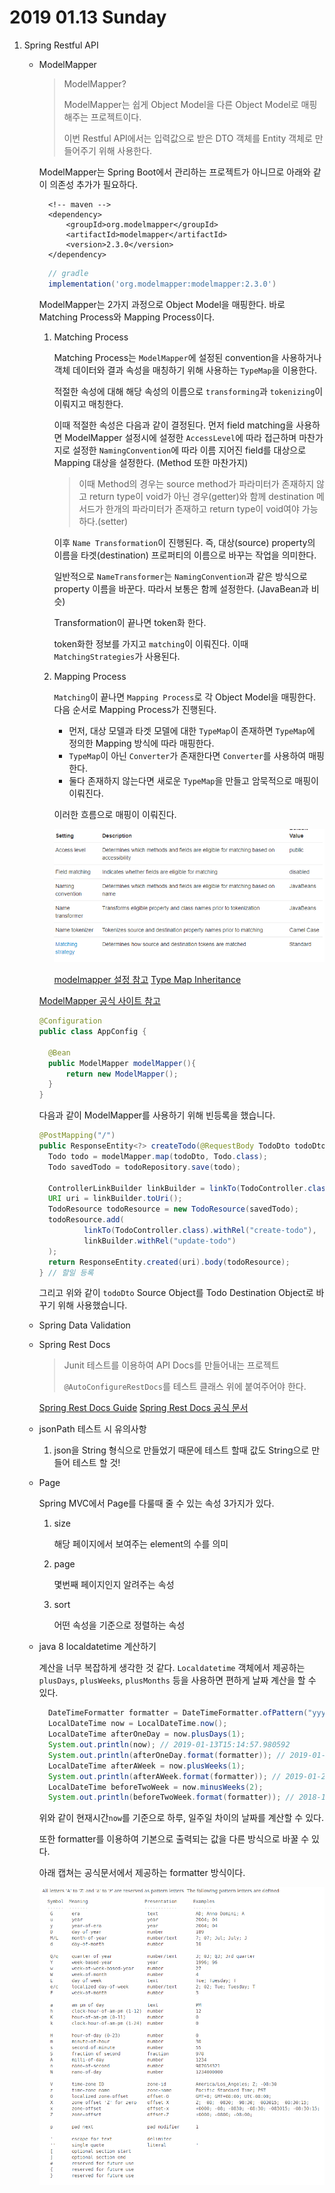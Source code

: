 # 2019 01.13 Sunday

1. Spring Restful API
   * ModelMapper

     > ModelMapper?
     >
     > ModelMapper는 쉽게 Object Model을 다른 Object Model로 매핑해주는 프로젝트이다.
     >
     > 이번 Restful API에서는 입력값으로 받은 DTO 객체를 Entity 객체로 만들어주기 위해 사용한다.

     ModelMapper는 Spring Boot에서 관리하는 프로젝트가 아니므로 아래와 같이 의존성 추가가 필요하다.

     ```markup
       <!-- maven -->
       <dependency>
           <groupId>org.modelmapper</groupId>
           <artifactId>modelmapper</artifactId>
           <version>2.3.0</version>
       </dependency>
     ```

     ```groovy
       // gradle
       implementation('org.modelmapper:modelmapper:2.3.0')
     ```

     ModelMapper는 2가지 과정으로 Object Model을 매핑한다. 바로 Matching Process와 Mapping Process이다.

     1. Matching Process

        Matching Process는 `ModelMapper`에 설정된 convention을 사용하거나 객체 데이터와 결과 속성을 매칭하기 위해 사용하는 `TypeMap`을 이용한다.

        적절한 속성에 대해 해당 속성의 이름으로 `transforming`과 `tokenizing`이 이뤄지고 매칭한다.

        이때 적절한 속성은 다음과 같이 결정된다. 먼저 field matching을 사용하면 ModelMapper 설정시에 설정한 `AccessLevel`에 따라 접근하며 마찬가지로 설정한 `NamingConvention`에 따라 이름 지어진 field를 대상으로 Mapping 대상을 설정한다. \(Method 또한 마찬가지\)

        > 이때 Method의 경우는 source method가 파라미터가 존재하지 않고 return type이 void가 아닌 경우\(getter\)와 함께 destination 메서드가 한개의 파라미터가 존재하고 return type이 void여야 가능하다.\(setter\)

        이후 `Name Transformation`이 진행된다. 즉, 대상\(source\) property의 이름을 타겟\(destination\) 프로퍼티의 이름으로 바꾸는 작업을 의미한다.

        일반적으로 `NameTransformer`는 `NamingConvention`과 같은 방식으로 property 이름을 바꾼다. 따라서 보통은 함께 설정한다. \(JavaBean과 비슷\)

        Transformation이 끝나면 token화 한다.

        token화한 정보를 가지고 `matching`이 이뤄진다. 이때 `MatchingStrategies`가 사용된다.

     2. Mapping Process

        `Matching`이 끝나면 `Mapping Process`로 각 Object Model을 매핑한다. 다음 순서로 Mapping Process가 진행된다.

        * 먼저, 대상 모델과 타겟 모델에 대한 `TypeMap`이 존재하면 `TypeMap`에 정의한 Mapping 방식에 따라 매핑한다.
        * `TypeMap`이 아닌 `Converter`가 존재한다면 `Converter`를 사용하여 매핑한다.
        * 둘다 존재하지 않는다면 새로운 `TypeMap`을 만들고 암묵적으로 매핑이 이뤄진다.

        이러한 흐름으로 매핑이 이뤄진다.

        ![modelmapper &#xC124;&#xC815; &#xCC38;&#xACE0;](../../.gitbook/assets/modelmapper_config.PNG)

        [modelmapper 설정 참고](http://modelmapper.org/user-manual/configuration/) [Type Map Inheritance](http://modelmapper.org/user-manual/type-map-inheritance/)

     [ModelMapper 공식 사이트 참고](http://modelmapper.org/)

     ```java
     @Configuration
     public class AppConfig {

       @Bean
       public ModelMapper modelMapper(){
           return new ModelMapper();
       }
     }
     ```

     다음과 같이 ModelMapper를 사용하기 위해 빈등록을 했습니다.

     ```java
     @PostMapping("/")
     public ResponseEntity<?> createTodo(@RequestBody TodoDto todoDto){
       Todo todo = modelMapper.map(todoDto, Todo.class);
       Todo savedTodo = todoRepository.save(todo);

       ControllerLinkBuilder linkBuilder = linkTo(TodoController.class).slash(savedTodo.getId());
       URI uri = linkBuilder.toUri();
       TodoResource todoResource = new TodoResource(savedTodo);
       todoResource.add(
               linkTo(TodoController.class).withRel("create-todo"),
               linkBuilder.withRel("update-todo")
       );
       return ResponseEntity.created(uri).body(todoResource);
     } // 할일 등록
     ```

     그리고 위와 같이 `todoDto` Source Object를 Todo Destination Object로 바꾸기 위해 사용했습니다.

   * Spring Data Validation
   * Spring Rest Docs

     > Junit 테스트를 이용하여 API Docs를 만들어내는 프로젝트
     >
     > `@AutoConfigureRestDocs`를 테스트 클래스 위에 붙여주어야 한다.

     [Spring Rest Docs Guide](https://spring.io/guides/gs/testing-restdocs/) [Spring Rest Docs 공식 문서](https://docs.spring.io/spring-restdocs/docs/2.0.3.RELEASE/reference/html5/)

   * jsonPath 테스트 시 유의사항
     1. json을 String 형식으로 만들었기 때문에 테스트 할때 값도 String으로 만들어 테스트 할 것!
   * Page

     Spring MVC에서 Page를 다룰때 줄 수 있는 속성 3가지가 있다.

     1. size

         해당 페이지에서 보여주는 element의 수를 의미

     2. page

         몇번째 페이지인지 알려주는 속성

     3. sort

         어떤 속성을 기준으로 정렬하는 속성

   * java 8 localdatetime 계산하기

     계산을 너무 복잡하게 생각한 것 같다. `Localdatetime` 객체에서 제공하는 `plusDays`, `plusWeeks`, `plusMonths` 등을 사용하면 편하게 날짜 계산을 할 수 있다.

     ```java
       DateTimeFormatter formatter = DateTimeFormatter.ofPattern("yyyy-MM-dd HH:mm:ss");
       LocalDateTime now = LocalDateTime.now();
       LocalDateTime afterOneDay = now.plusDays(1);
       System.out.println(now); // 2019-01-13T15:14:57.980592
       System.out.println(afterOneDay.format(formatter)); // 2019-01-14 15:14:57
       LocalDateTime afterAWeek = now.plusWeeks(1);
       System.out.println(afterAWeek.format(formatter)); // 2019-01-20 15:14:57
       LocalDateTime beforeTwoWeek = now.minusWeeks(2);
       System.out.println(beforeTwoWeek.format(formatter)); // 2018-12-30 15:19:42
     ```

     위와 같이 현재시간`now`를 기준으로 하루, 일주일 차이의 날짜를 계산할 수 있다.

     또한 formatter를 이용하여 기본으로 출력되는 값을 다른 방식으로 바꿀 수 있다.

     아래 캡쳐는 공식문서에서 제공하는 formatter 방식이다.

     ![formatter &#xBB38;&#xC790;&#xC5F4; &#xBAA9;&#xB85D;](../../.gitbook/assets/localdatetime.PNG)

